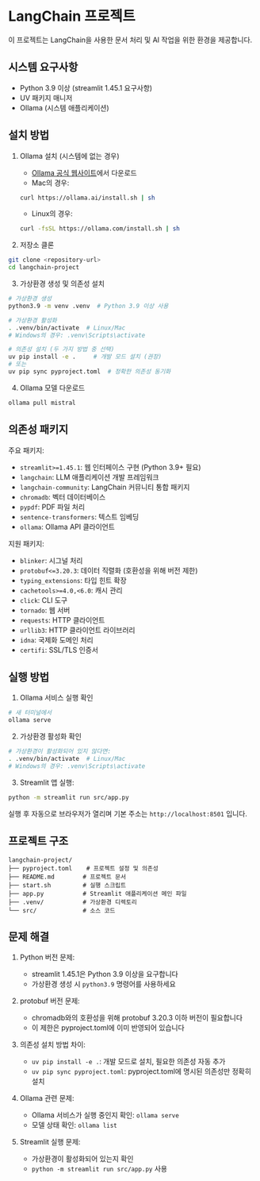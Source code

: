 # LangChain 프로젝트

이 프로젝트는 LangChain을 사용한 문서 처리 및 AI 작업을 위한 환경을 제공합니다.

## 시스템 요구사항

- Python 3.9 이상 (streamlit 1.45.1 요구사항)
- UV 패키지 매니저
- Ollama (시스템 애플리케이션)

## 설치 방법

1. Ollama 설치 (시스템에 없는 경우)
   - [Ollama 공식 웹사이트](https://ollama.ai)에서 다운로드
   - Mac의 경우:
   ```bash
   curl https://ollama.ai/install.sh | sh
   ```
   - Linux의 경우:
   ```bash
   curl -fsSL https://ollama.com/install.sh | sh
   ```

2. 저장소 클론
```bash
git clone <repository-url>
cd langchain-project
```

3. 가상환경 생성 및 의존성 설치
```bash
# 가상환경 생성
python3.9 -m venv .venv  # Python 3.9 이상 사용

# 가상환경 활성화
. .venv/bin/activate  # Linux/Mac
# Windows의 경우: .venv\Scripts\activate

# 의존성 설치 (두 가지 방법 중 선택)
uv pip install -e .     # 개발 모드 설치 (권장)
# 또는
uv pip sync pyproject.toml  # 정확한 의존성 동기화
```

4. Ollama 모델 다운로드
```bash
ollama pull mistral
```

## 의존성 패키지

주요 패키지:
- `streamlit>=1.45.1`: 웹 인터페이스 구현 (Python 3.9+ 필요)
- `langchain`: LLM 애플리케이션 개발 프레임워크
- `langchain-community`: LangChain 커뮤니티 통합 패키지
- `chromadb`: 벡터 데이터베이스
- `pypdf`: PDF 파일 처리
- `sentence-transformers`: 텍스트 임베딩
- `ollama`: Ollama API 클라이언트

지원 패키지:
- `blinker`: 시그널 처리
- `protobuf<=3.20.3`: 데이터 직렬화 (호환성을 위해 버전 제한)
- `typing_extensions`: 타입 힌트 확장
- `cachetools>=4.0,<6.0`: 캐시 관리
- `click`: CLI 도구
- `tornado`: 웹 서버
- `requests`: HTTP 클라이언트
- `urllib3`: HTTP 클라이언트 라이브러리
- `idna`: 국제화 도메인 처리
- `certifi`: SSL/TLS 인증서

## 실행 방법

1. Ollama 서비스 실행 확인
```bash
# 새 터미널에서
ollama serve
```

2. 가상환경 활성화 확인
```bash
# 가상환경이 활성화되어 있지 않다면:
. .venv/bin/activate  # Linux/Mac
# Windows의 경우: .venv\Scripts\activate
```

3. Streamlit 앱 실행:
```bash
python -m streamlit run src/app.py
```
실행 후 자동으로 브라우저가 열리며 기본 주소는 `http://localhost:8501` 입니다.

## 프로젝트 구조

```
langchain-project/
├── pyproject.toml    # 프로젝트 설정 및 의존성
├── README.md        # 프로젝트 문서
├── start.sh         # 실행 스크립트
├── app.py           # Streamlit 애플리케이션 메인 파일
├── .venv/           # 가상환경 디렉토리
└── src/             # 소스 코드
```

## 문제 해결

1. Python 버전 문제:
   - streamlit 1.45.1은 Python 3.9 이상을 요구합니다
   - 가상환경 생성 시 `python3.9` 명령어를 사용하세요

2. protobuf 버전 문제:
   - chromadb와의 호환성을 위해 protobuf 3.20.3 이하 버전이 필요합니다
   - 이 제한은 pyproject.toml에 이미 반영되어 있습니다

3. 의존성 설치 방법 차이:
   - `uv pip install -e .`: 개발 모드로 설치, 필요한 의존성 자동 추가
   - `uv pip sync pyproject.toml`: pyproject.toml에 명시된 의존성만 정확히 설치

4. Ollama 관련 문제:
   - Ollama 서비스가 실행 중인지 확인: `ollama serve`
   - 모델 상태 확인: `ollama list`

5. Streamlit 실행 문제:
   - 가상환경이 활성화되어 있는지 확인
   - `python -m streamlit run src/app.py` 사용
